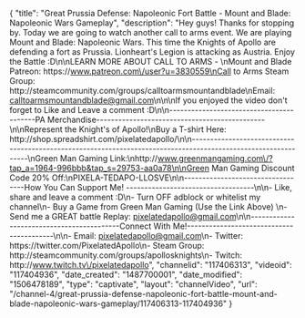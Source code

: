 {
    "title": "Great Prussia Defense: Napoleonic Fort Battle - Mount and Blade: Napoleonic Wars Gameplay",
    "description": "Hey guys!  Thanks for stopping by.  Today we are going to watch another call to arms event.  We are playing Mount and Blade: Napoleonic Wars.  This time the Knights of Apollo are defending a fort as Prussia.  Lionheart's Legion is attacking as Austria.  Enjoy the Battle :D\n\nLEARN MORE ABOUT CALL TO ARMS - \nMount and Blade Patreon: https:\/\/www.patreon.com\/user?u=3830559\nCall to Arms Steam Group: http:\/\/steamcommunity.com\/groups\/calltoarmsmountandblade\nEmail: calltoarmsmountandblade@gmail.com\n\n\nIf you enjoyed the video don't forget to Like and Leave a comment :D\n\n-----------------------------------------PA Merchandise----------------------------------------------\n\nRepresent the Knight's of Apollo!\nBuy a T-shirt Here: http:\/\/shop.spreadshirt.com\/pixelatedapollo\/\n\n---------------------------------------------------------------------------------------------------------------\nGreen Man Gaming Link:\nhttp:\/\/www.greenmangaming.com\/?tap_a=1964-996bbb&tap_s=29753-aa0a78\n\nGreen Man Gaming Discount Code 20% Off:\nPIXELA-TEDAPO-LLOSVE\n\n----------------------------------How You Can Support Me! -----------------------------------\n\n- Like, share and leave a comment :D\n- Turn OFF adblock or whitelist my channel\n- Buy a Game from Green Man Gaming (Use the Link Above) \n- Send me a GREAT battle Replay: pixelatedapollo@gmail.com\n\n------------------------------------------Connect With Me!-----------------------------------------\n\n- Email: pixelatedapollo@gmail.com\n- Twitter: https:\/\/twitter.com\/PixelatedApollo\n- Steam Group:  http:\/\/steamcommunity.com\/groups\/apollosknights\n- Twitch: http:\/\/www.twitch.tv\/pixelatedapollo",
    "channelid": "117406313",
    "videoid": "117404936",
    "date_created": "1487700001",
    "date_modified": "1506478189",
    "type": "captivate",
    "layout": "channelVideo",
    "url": "\/channel-4\/great-prussia-defense-napoleonic-fort-battle-mount-and-blade-napoleonic-wars-gameplay\/117406313-117404936"
}